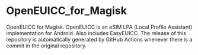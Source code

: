 # OpenEUICC_for_Magisk
OpenEUICC for Magisk. OpenEUICC is an eSIM LPA (Local Profile Assistant) implementation for Android. Also includes EasyEUICC. The release of this repository is automatically generated by GitHub Actions whenever there is a commit in the original repository.
